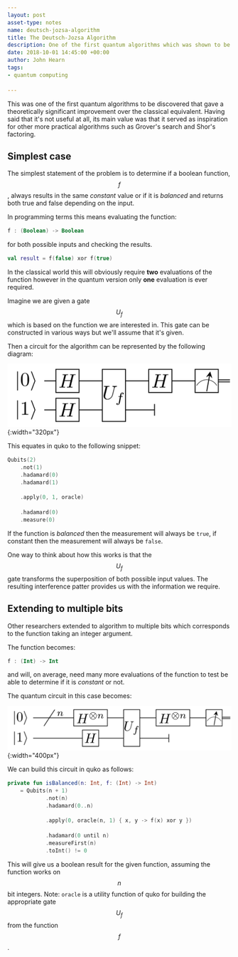 ```yaml
---
layout: post
asset-type: notes
name: deutsch-jozsa-algorithm
title: The Deutsch-Jozsa Algorithm
description: One of the first quantum algorithms which was shown to be significantly better that any classical counterpart.
date: 2018-10-01 14:45:00 +00:00
author: John Hearn
tags:
- quantum computing

---
```


This was one of the first quantum algorithms to be discovered that gave a theoretically significant improvement over the classical equivalent. Having said that it's not useful at all, its main value was that it served as inspiration for other more practical algorithms such as Grover's search and Shor's factoring.

## Simplest case

The simplest statement of the problem is to determine if a boolean function, $$f$$, always results in the same _constant_ value or if it is _balanced_ and returns both true and false depending on the input. 

In programming terms this means evaluating the function:
```kotlin
f : (Boolean) -> Boolean
```
for both possible inputs and checking the results.
```kotlin
val result = f(false) xor f(true)
```

In the classical world this will obviously require **two** evaluations of the function however in the quantum version only **one** evaluation is ever required.

Imagine we are given a gate $$U_f$$ which is based on the function we are interested in. This gate can be constructed in various ways but we'll assume that it's given. 

Then a circuit for the algorithm can be represented by the following diagram:

![Deutsch's algorithm circuit](/assets/images/quantum-computing/deutschs-circuit.png){:width="320px"}

This equates in quko to the following snippet:

```kotlin
Qubits(2)
    .not(1)
    .hadamard(0)
    .hadamard(1)

    .apply(0, 1, oracle)

    .hadamard(0)
    .measure(0)
```

If the function is _balanced_ then the measurement will always be `true`, if constant then the measurement will always be `false`.

One way to think about how this works is that the $$U_f$$ gate transforms the superposition of both possible input values. The resulting interference patter provides us with the information we require.

## Extending to multiple bits

Other researchers extended to algorithm to multiple bits which corresponds to the function taking an integer argument. 

The function becomes:
```kotlin
f : (Int) -> Int
```
and will, on average, need many more evaluations of the function to test be able to determine if it is _constant_ or not.

The quantum circuit in this case becomes:

![Deutsch-Jozsa algorithm circuit](/assets/images/quantum-computing/deutsch-jozsa-circuit.png){:width="400px"}

We can build this circuit in quko as follows:

```kotlin
private fun isBalanced(n: Int, f: (Int) -> Int) 
    = Qubits(n + 1)
            .not(n)
            .hadamard(0..n)

            .apply(0, oracle(n, 1) { x, y -> f(x) xor y })

            .hadamard(0 until n)
            .measureFirst(n)
            .toInt() != 0
```

This will give us a boolean result for the given function, assuming the function works on $$n$$ bit integers. Note: `oracle` is a utility function of quko for building the appropriate gate $$U_f$$ from the function $$f$$.
